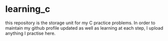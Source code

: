 # learning_c
this repository is the storage unit for my C practice problems.
In order to maintain my github profile updated as well as learning at each step, I upload anything I practise here.
